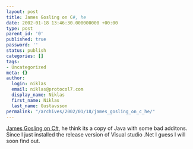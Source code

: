 ```yaml
---
layout: post
title: James Gosling on C#, he
date: 2002-01-18 13:46:30.000000000 +00:00
type: post
parent_id: '0'
published: true
password: ''
status: publish
categories: []
tags:
- Uncategorized
meta: {}
author:
  login: niklas
  email: niklas@protocol7.com
  display_name: Niklas
  first_name: Niklas
  last_name: Gustavsson
permalink: "/archives/2002/01/18/james_gosling_on_c_he/"
---
```

[James Gosling on C#](http://news.com.com/2008-1082-817522.html), he think its a copy of Java with some bad additons. Since I just installed the release version of Visual studio .Net I guess I will soon find out.

